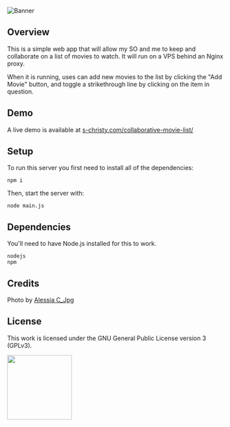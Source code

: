 ![Banner](https://s-christy.com/status-banner-service/collaborative-movie-list/banner-slim.svg)

## Overview

This is a simple web app that will allow my SO and me to keep and collaborate
on a list of movies to watch. It will run on a VPS behind an Nginx proxy.

When it is running, uses can add new movies to the list by clicking the "Add
Movie" button, and toggle a strikethrough line by clicking on the item in
question.

## Demo

A live demo is available at
[s-christy.com/collaborative-movie-list/](https://s-christy.com/collaborative-movie-list/)

## Setup

To run this server you first need to install all of the dependencies:

```
npm i
```

Then, start the server with:

```
node main.js
```

## Dependencies

You'll need to have Node.js installed for this to work.

```
nodejs
npm
```

## Credits

Photo by [Alessia C_Jpg](https://unsplash.com/photos/cGNVTBcP7vY)

## License

This work is licensed under the GNU General Public License version 3 (GPLv3).

[<img src="https://s-christy.com/status-banner-service/GPLv3_Logo.svg" width="150" />](https://www.gnu.org/licenses/gpl-3.0.en.html)
